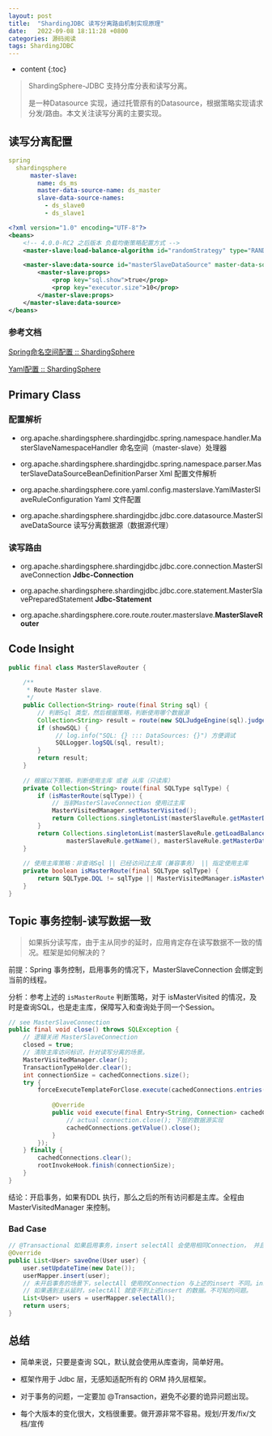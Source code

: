 ```yaml
---
layout: post
title:  "ShardingJDBC 读写分离路由机制实现原理"
date:   2022-09-08 18:11:28 +0800
categories: 源码阅读
tags: ShardingJDBC
---
```

* content
{:toc}

> ShardingSphere-JDBC 支持分库分表和读写分离。
> 
> 是一种Datasource 实现，通过托管原有的Datasource，根据策略实现请求分发/路由。本文关注读写分离的主要实现。

## 读写分离配置

```yaml
spring
  shardingsphere
	  master-slave:
		name: ds_ms
		master-data-source-name: ds_master
		slave-data-source-names: 
		  - ds_slave0
		  - ds_slave1
```

```xml
<?xml version="1.0" encoding="UTF-8"?>
<beans>
    <!-- 4.0.0-RC2 之后版本 负载均衡策略配置方式 -->
    <master-slave:load-balance-algorithm id="randomStrategy" type="RANDOM" />

    <master-slave:data-source id="masterSlaveDataSource" master-data-source-name="ds_master" slave-data-source-names="ds_slave0, ds_slave1" strategy-ref="randomStrategy">
        <master-slave:props>
            <prop key="sql.show">true</prop>
            <prop key="executor.size">10</prop>
        </master-slave:props>
    </master-slave:data-source>
</beans>
```

### 参考文档

[Spring命名空间配置 :: ShardingSphere](https://shardingsphere.apache.org/document/legacy/4.x/document/cn/manual/sharding-jdbc/configuration/config-spring-namespace/#%E8%AF%BB%E5%86%99%E5%88%86%E7%A6%BB)

[Yaml配置 :: ShardingSphere](https://shardingsphere.apache.org/document/legacy/4.x/document/cn/manual/sharding-jdbc/configuration/config-yaml/)



## Primary Class

### 配置解析

- org.apache.shardingsphere.shardingjdbc.spring.namespace.handler.MasterSlaveNamespaceHandler 命名空间（master-slave）处理器

- org.apache.shardingsphere.shardingjdbc.spring.namespace.parser.MasterSlaveDataSourceBeanDefinitionParser Xml 配置文件解析

- org.apache.shardingsphere.core.yaml.config.masterslave.YamlMasterSlaveRuleConfiguration Yaml 文件配置

- org.apache.shardingsphere.shardingjdbc.jdbc.core.datasource.MasterSlaveDataSource 读写分离数据源（数据源代理）



### 读写路由

- org.apache.shardingsphere.shardingjdbc.jdbc.core.connection.MasterSlaveConnection **Jdbc-Connection**

- org.apache.shardingsphere.shardingjdbc.jdbc.core.statement.MasterSlavePreparedStatement **Jdbc-Statement**

- org.apache.shardingsphere.core.route.router.masterslave.**MasterSlaveRouter**
  
  

## Code Insight

```java
public final class MasterSlaveRouter {
    
    /**
     * Route Master slave.
     */
    public Collection<String> route(final String sql) {
		// 判断Sql 类型，然后根据策略，判断使用哪个数据源
        Collection<String> result = route(new SQLJudgeEngine(sql).judge().getType());
        if (showSQL) {
             // log.info("SQL: {} ::: DataSources: {}") 方便调试
             SQLLogger.logSQL(sql, result);
        }
        return result;
    }
    
	// 根据以下策略，判断使用主库 或者 从库（只读库）
    private Collection<String> route(final SQLType sqlType) {
        if (isMasterRoute(sqlType)) {
            // 当前MasterSlaveConnection 使用过主库
            MasterVisitedManager.setMasterVisited();
            return Collections.singletonList(masterSlaveRule.getMasterDataSourceName());
        }
        return Collections.singletonList(masterSlaveRule.getLoadBalanceAlgorithm().getDataSource(
                masterSlaveRule.getName(), masterSlaveRule.getMasterDataSourceName(), new ArrayList<>(masterSlaveRule.getSlaveDataSourceNames())));
    }
    
	// 使用主库策略：非查询Sql || 已经访问过主库（兼容事务） || 指定使用主库
    private boolean isMasterRoute(final SQLType sqlType) {
        return SQLType.DQL != sqlType || MasterVisitedManager.isMasterVisited() || HintManager.isMasterRouteOnly();
    }
}
```

## Topic 事务控制-读写数据一致

> 如果拆分读写库，由于主从同步的延时，应用肯定存在读写数据不一致的情况。框架是如何解决的？

前提：Spring 事务控制，启用事务的情况下，MasterSlaveConnection 会绑定到当前的线程。

分析：参考上述的 `isMasterRoute` 判断策略，对于 isMasterVisited 的情况，及时是查询SQL，也是走主库，保障写入和查询处于同一个Session。

```java
// see MasterSlaveConnection
public final void close() throws SQLException {
	// 逻辑关闭 MasterSlaveConnection
	closed = true;
	// 清除主库访问标识，针对读写分离的场景。
	MasterVisitedManager.clear();
	TransactionTypeHolder.clear();
	int connectionSize = cachedConnections.size();
	try {
		forceExecuteTemplateForClose.execute(cachedConnections.entries(), new ForceExecuteCallback<Entry<String, Connection>>() {
	
			@Override
			public void execute(final Entry<String, Connection> cachedConnections) throws SQLException {
				// actual connection.close(); 下层的数据源实现
				cachedConnections.getValue().close();
			}
		});
	} finally {
		cachedConnections.clear();
		rootInvokeHook.finish(connectionSize);
	}
}
```

结论：开启事务，如果有DDL 执行，那么之后的所有访问都是主库。全程由 MasterVisitedManager 来控制。

### Bad Case

```java
// @Transactional 如果启用事务，insert selectAll 会使用相同Connection， 并且 setMasterVisited = true 
@Override
public List<User> saveOne(User user) {
	user.setUpdateTime(new Date());
	userMapper.insert(user);
	// 未开启事务的场景下，selectAll 使用的Connection 与上述的insert 不同。insert 使用主库，selectAll 使用从库
	// 如果遇到主从延时，selectAll 就查不到上述insert 的数据。不可知的问题。
	List<User> users = userMapper.selectAll();
	return users;
}
```



## 总结

- 简单来说，只要是查询 SQL，默认就会使用从库查询，简单好用。

- 框架作用于 Jdbc 层，无感知适配所有的 ORM 持久层框架。

- 对于事务的问题，一定要加 @Transaction，避免不必要的诡异问题出现。

- 每个大版本的变化很大，文档很重要。做开源非常不容易。规划/开发/fix/文档/宣传


